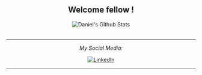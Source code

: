 <div align="center">
<h2> Welcome fellow <developers/>! </h2>
</div>

<div align="center" width="50">


</div>

<div align="center">


</div>

<div align="center">

<img align="center" src="https://github-readme-stats.vercel.app/api?username=danielmtran&include_all_commits=true&count_private=true&show_icons=true&line_height=20&title_color=c0ffee&icon_color=2234AE&text_color=D3D3D3&bg_color=0,000000,130F40" alt="Daniel's Github Stats">

</br>
</br>


---


<i>My Social Media:</i><br>

<a href="https://www.linkedin.com/in/dt1dev/" target="_blank"><img src="https://img.shields.io/badge/LinkedIn-%230077B5.svg?&style=flat-square&logo=linkedin&logoColor=white" alt="LinkedIn"></a>

</div>



-----
